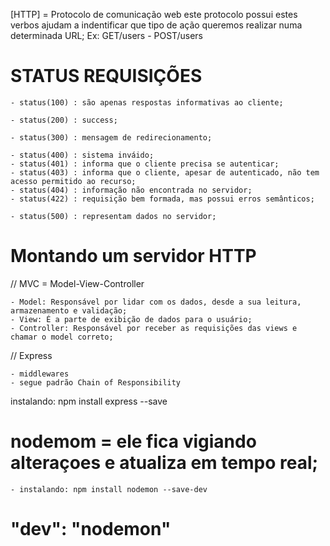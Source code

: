 [HTTP] = Protocolo de comunicação web
este protocolo possui <verbos> estes verbos ajudam a indentificar
que tipo de ação queremos realizar numa determinada URL;
Ex: GET/users - POST/users

# STATUS REQUISIÇÕES

    - status(100) : são apenas respostas informativas ao cliente;

    - status(200) : success;

    - status(300) : mensagem de redirecionamento;

    - status(400) : sistema inváido;
    - status(401) : informa que o cliente precisa se autenticar;
    - status(403) : informa que o cliente, apesar de autenticado, não tem acesso permitido ao recurso;
    - status(404) : informação não encontrada no servidor;
    - status(422) : requisição bem formada, mas possui erros semânticos;

    - status(500) : representam dados no servidor;

# Montando um servidor HTTP

// MVC = Model-View-Controller

    - Model: Responsável por lidar com os dados, desde a sua leitura, armazenamento e validação;
    - View: É a parte de exibição de dados para o usuário;
    - Controller: Responsável por receber as requisições das views e chamar o model correto;

// Express

    - middlewares
    - segue padrão Chain of Responsibility

instalando: npm install express --save

# nodemom =  ele fica vigiando alteraçoes e atualiza em tempo real;

    - instalando: npm install nodemon --save-dev

# "dev": "nodemon"

